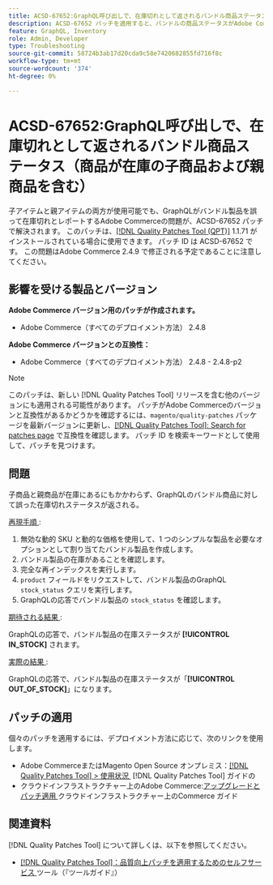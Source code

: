 ```yaml
---
title: ACSD-67652:GraphQL呼び出しで、在庫切れとして返されるバンドル商品ステータス（商品が在庫の子商品および親商品を含む）
description: ACSD-67652 パッチを適用すると、バンドルの商品ステータスがAdobe Commerce呼び出しで在庫切れとして返されるGraphQLの問題が、商品が在庫にある子および親商品の場合でも修正できます。
feature: GraphQL, Inventory
role: Admin, Developer
type: Troubleshooting
source-git-commit: 58724b3ab17d20cda9c58e7420682855fd716f8c
workflow-type: tm+mt
source-wordcount: '374'
ht-degree: 0%

---
```



# ACSD-67652:GraphQL呼び出しで、在庫切れとして返されるバンドル商品ステータス（商品が在庫の子商品および親商品を含む）

子アイテムと親アイテムの両方が使用可能でも、GraphQLがバンドル製品を誤って在庫切れとレポートするAdobe Commerceの問題が、ACSD-67652 パッチで解決されます。 このパッチは、[[!DNL Quality Patches Tool (QPT)]](/help/tools/quality-patches-tool/quality-patches-tool-to-self-serve-quality-patches.md) 1.1.71 がインストールされている場合に使用できます。 パッチ ID は ACSD-67652 です。 この問題はAdobe Commerce 2.4.9 で修正される予定であることに注意してください。

## 影響を受ける製品とバージョン

**Adobe Commerce バージョン用のパッチが作成されます。**

* Adobe Commerce（すべてのデプロイメント方法） 2.4.8

**Adobe Commerce バージョンとの互換性：**

* Adobe Commerce（すべてのデプロイメント方法） 2.4.8 - 2.4.8-p2

>[!NOTE]
>
>このパッチは、新しい [!DNL Quality Patches Tool] リリースを含む他のバージョンにも適用される可能性があります。 パッチがAdobe Commerceのバージョンと互換性があるかどうかを確認するには、`magento/quality-patches` パッケージを最新バージョンに更新し、[[!DNL Quality Patches Tool]: Search for patches page](https://experienceleague.adobe.com/tools/commerce-quality-patches/index.html?lang=ja) で互換性を確認します。 パッチ ID を検索キーワードとして使用して、パッチを見つけます。

## 問題

子商品と親商品が在庫にあるにもかかわらず、GraphQLのバンドル商品に対して誤った在庫切れステータスが返される。

<u> 再現手順 </u>:

1. 無効な動的 SKU と動的な価格を使用して、1 つのシンプルな製品を必要なオプションとして割り当てたバンドル製品を作成します。
1. バンドル製品の在庫があることを確認します。
1. 完全な再インデックスを実行します。
1. `product` フィールドをリクエストして、バンドル製品のGraphQL `stock_status` クエリを実行します。
1. GraphQLの応答でバンドル製品の `stock_status` を確認します。


<u> 期待される結果 </u>:

GraphQLの応答で、バンドル製品の在庫ステータスが **[!UICONTROL IN_STOCK]** されます。

<u> 実際の結果 </u>:

GraphQLの応答で、バンドル製品の在庫ステータスが「**[!UICONTROL OUT_OF_STOCK]**」になります。


## パッチの適用

個々のパッチを適用するには、デプロイメント方法に応じて、次のリンクを使用します。

* Adobe CommerceまたはMagento Open Source オンプレミス：[[!DNL Quality Patches Tool] > 使用状況 &#x200B;](/help/tools/quality-patches-tool/usage.md) [!DNL Quality Patches Tool] ガイドの
* クラウドインフラストラクチャー上のAdobe Commerce:[&#x200B; アップグレードとパッチ適用 &#x200B;](https://experienceleague.adobe.com/docs/commerce-cloud-service/user-guide/develop/upgrade/apply-patches.html?lang=ja) クラウドインフラストラクチャー上のCommerce ガイド

## 関連資料

[!DNL Quality Patches Tool] について詳しくは、以下を参照してください。

* [[!DNL Quality Patches Tool]：品質向上パッチを適用するためのセルフサービス &#x200B;](/help/tools/quality-patches-tool/quality-patches-tool-to-self-serve-quality-patches.md) ツール（『ツールガイド』）
